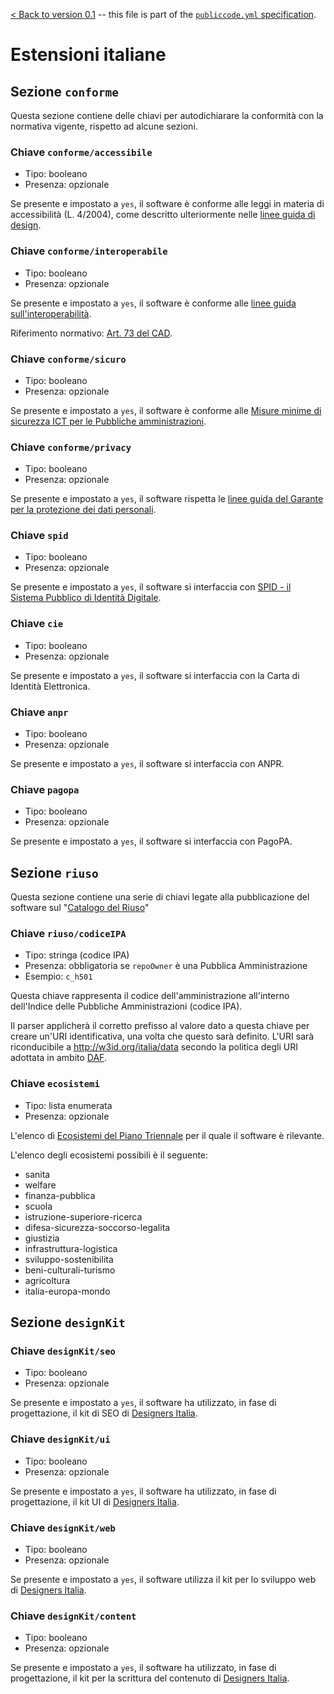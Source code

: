 [< Back to version 0.1](index.html) -- this file is part of the [`publiccode.yml` specification](http://w3id.org/publiccode/).

# Estensioni italiane

## Sezione `conforme`

Questa sezione contiene delle chiavi per autodichiarare la conformità con la
normativa vigente, rispetto ad alcune sezioni.

### Chiave `conforme/accessibile`

* Tipo: booleano
* Presenza: opzionale

Se presente e impostato a `yes`, il software è conforme alle leggi in materia di accessibilità (L. 4/2004), come descritto ulteriormente nelle [linee guida di design](http://design-italia.readthedocs.io/it/stable/).

### Chiave `conforme/interoperabile`

* Tipo: booleano
* Presenza: opzionale

Se presente e impostato a `yes`, il software è conforme alle [linee guida sull'interoperabilità](https://lg-modellointeroperabilita.readthedocs.io/it/latest/).

Riferimento normativo: [Art. 73 del CAD](http://cad.readthedocs.io/it/v2017-12-13/_rst/capo8_art73.html).


### Chiave `conforme/sicuro`

* Tipo: booleano
* Presenza: opzionale

Se presente e impostato a `yes`, il software è conforme alle [Misure minime di sicurezza ICT per le Pubbliche amministrazioni](http://www.agid.gov.it/sites/default/files/documentazione/misure_minime_di_sicurezza_v.1.0.pdf).


### Chiave `conforme/privacy`

* Tipo: booleano
* Presenza: opzionale

Se presente e impostato a `yes`, il software rispetta le [linee guida del Garante per la protezione dei dati personali](https://www.garanteprivacy.it/web/guest/home/docweb/-/docweb-display/docweb/1772725).

### Chiave `spid`

* Tipo: booleano
* Presenza: opzionale

Se presente e impostato a `yes`, il software si interfaccia con [SPID - il Sistema Pubblico di Identità Digitale](https://developers.italia.it/it/spid).

### Chiave `cie`

* Tipo: booleano
* Presenza: opzionale

Se presente e impostato a `yes`, il software si interfaccia con la Carta di Identità Elettronica.

### Chiave `anpr`

* Tipo: booleano
* Presenza: opzionale

Se presente e impostato a `yes`, il software si interfaccia con ANPR.

### Chiave `pagopa`

* Tipo: booleano
* Presenza: opzionale

Se presente e impostato a `yes`, il software si interfaccia con PagoPA.

## Sezione `riuso`

Questa sezione contiene una serie di chiavi legate alla pubblicazione del software sul "[Catalogo del Riuso](https://developers.italia.it)"

### Chiave `riuso/codiceIPA`

* Tipo: stringa (codice IPA)
* Presenza: obbligatoria se `repoOwner` è una Pubblica Amministrazione
* Esempio: `c_h501`

Questa chiave rappresenta il codice dell'amministrazione all'interno dell'Indice delle Pubbliche Amministrazioni (codice IPA).  

Il parser applicherà il corretto prefisso al valore dato a questa chiave per creare un'URI identificativa, una volta che questo sarà definito. L'URI sarà riconducibile a http://w3id.org/italia/data secondo la politica degli URI adottata in ambito [DAF](https://developers.italia.it/it/daf).

### Chiave `ecosistemi`

* Tipo: lista enumerata
* Presenza: opzionale

L'elenco di [Ecosistemi del Piano Triennale](http://pianotriennale-ict.readthedocs.io/it/latest/doc/06_ecosistemi.html) per il quale il software è rilevante.

L'elenco degli ecosistemi possibili è il seguente:

* sanita
* welfare
* finanza-pubblica
* scuola
* istruzione-superiore-ricerca
* difesa-sicurezza-soccorso-legalita
* giustizia
* infrastruttura-logistica
* sviluppo-sostenibilita
* beni-culturali-turismo
* agricoltura
* italia-europa-mondo

## Sezione `designKit`

### Chiave `designKit/seo`

* Tipo: booleano
* Presenza: opzionale

Se presente e impostato a `yes`, il software ha utilizzato, in fase di progettazione, il kit di SEO di [Designers Italia](https://designers.italia.it).

### Chiave `designKit/ui`

* Tipo: booleano
* Presenza: opzionale

Se presente e impostato a `yes`, il software ha utilizzato, in fase di progettazione, il kit UI di [Designers Italia](https://designers.italia.it).

### Chiave `designKit/web`

* Tipo: booleano
* Presenza: opzionale

Se presente e impostato a `yes`, il software utilizza il kit per lo sviluppo web di [Designers Italia](https://designers.italia.it).


### Chiave `designKit/content`

* Tipo: booleano
* Presenza: opzionale

Se presente e impostato a `yes`, il software ha utilizzato, in fase di progettazione, il kit per la scrittura del contenuto di [Designers Italia](https://designers.italia.it).
